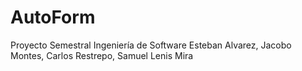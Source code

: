 # AutoForm
Proyecto Semestral Ingeniería de Software
Esteban Alvarez, Jacobo Montes, Carlos Restrepo, Samuel Lenis Mira
